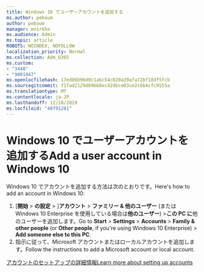 ```yaml
---
title: Windows 10 でユーザーアカウントを追加する
ms.author: pebaum
author: pebaum
manager: mnirkhe
ms.audience: Admin
ms.topic: article
ROBOTS: NOINDEX, NOFOLLOW
localization_priority: Normal
ms.collection: Adm_O365
ms.custom:
- "3448"
- "9001447"
ms.openlocfilehash: 17ed86b96d0c1a6c54c020a39afa72bf18df5fcb
ms.sourcegitcommit: f1fad2129d09660ec42dbce03ce2c6b4cfc9555a
ms.translationtype: MT
ms.contentlocale: ja-JP
ms.lasthandoff: 12/18/2019
ms.locfileid: "40791281"
---
```

# <a name="add-a-user-account-in-windows-10"></a><span data-ttu-id="1292d-102">Windows 10 でユーザーアカウントを追加する</span><span class="sxs-lookup"><span data-stu-id="1292d-102">Add a user account in Windows 10</span></span>

<span data-ttu-id="1292d-103">Windows 10 でアカウントを追加する方法は次のとおりです。</span><span class="sxs-lookup"><span data-stu-id="1292d-103">Here's how to add an account in Windows 10:</span></span>

1. <span data-ttu-id="1292d-104">[**開始** > **の設定** > ]**アカウント** > **ファミリー & 他のユーザー** (または Windows 10 Enterprise を使用している場合は**他のユーザー**) >**この PC に**他のユーザーを追加します。</span><span class="sxs-lookup"><span data-stu-id="1292d-104">Go to **Start** > **Settings** > **Accounts** > **Family & other people** (or **Other people**, if you're using Windows 10 Enterprise) > **Add someone else to this PC**.</span></span>
2. <span data-ttu-id="1292d-105">指示に従って、Microsoft アカウントまたはローカルアカウントを追加します。</span><span class="sxs-lookup"><span data-stu-id="1292d-105">Follow the instructions to add a Microsoft account or local account.</span></span>

[<span data-ttu-id="1292d-106">アカウントのセットアップの詳細情報</span><span class="sxs-lookup"><span data-stu-id="1292d-106">Learn more about setting up accounts</span></span>](https://support.microsoft.com/help/17197/)